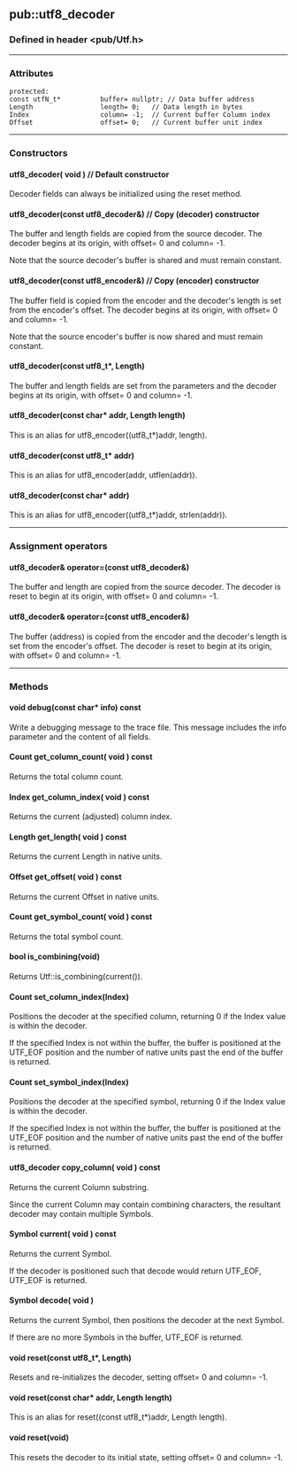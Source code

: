 <!-- -------------------------------------------------------------------------
//
//       Copyright (c) 2024 Frank Eskesen.
//
//       This file is free content, distributed under the MIT license.
//       (See accompanying file LICENSE.MIT or the original contained
//       within https://opensource.org/licenses/MIT)
//
//----------------------------------------------------------------------------
//
// Title-
//       ~/doc/cpp/pub_utf-decoder08.md
//
// Purpose-
//       Utf.h utf8_decoder reference manual
//
// Last change date-
//       2024/09/12
//
-------------------------------------------------------------------------- -->
## <a id="header">pub::utf8_decoder</a>

### Defined in header <pub/Utf.h>

<!-- ===================================================================== -->
---
### <a id="attrib">Attributes</a>

```
protected:
const utfN_t*          buffer= nullptr; // Data buffer address
Length                 length= 0;   // Data length in bytes
Index                  column= -1;  // Current buffer Column index
Offset                 offset= 0;   // Current buffer unit index
```

---
### <a id="constr">Constructors</a>

#### utf8_decoder( void ) // Default constructor
Decoder fields can always be initialized using the reset method.

#### utf8_decoder(const utf8_decoder&) // Copy (decoder) constructor
The buffer and length fields are copied from the source decoder.
The decoder begins at its origin, with offset= 0 and column= -1.

Note that the source decoder's buffer is shared and must remain constant.

#### utf8_decoder(const utf8_encoder&) // Copy (encoder) constructor
The buffer field is copied from the encoder
and the decoder's length is set from the encoder's offset.
The decoder begins at its origin, with offset= 0 and column= -1.

Note that the source encoder's buffer is now shared and must remain constant.

#### utf8_decoder(const utf8_t*, Length)
The buffer and length fields are set from the parameters and
the decoder begins at its origin, with offset= 0 and column= -1.

#### utf8_decoder(const char* addr, Length length)
This is an alias for utf8_encoder((utf8_t*)addr, length).

#### utf8_decoder(const utf8_t* addr)
This is an alias for utf8_encoder(addr, utflen(addr)).

#### utf8_decoder(const char* addr)
This is an alias for utf8_encoder((utf8_t*)addr, strlen(addr)).

---
### <a id="assign">Assignment operators</a>

#### utf8_decoder& operator=(const utf8_decoder&)
The buffer and length are copied from the source decoder.
The decoder is reset to begin at its origin, with offset= 0 and column= -1.

#### utf8_decoder& operator=(const utf8_encoder&)
The buffer (address) is copied from the encoder and
the decoder's length is set from the encoder's offset.
The decoder is reset to begin at its origin, with offset= 0 and column= -1.

---
### <a id="methods">Methods</a>

#### <a id="debugd">void debug(const char* info) const</a>
Write a debugging message to the trace file.
This message includes the info parameter and the content of all fields.

#### <a id="get-cc">Count get_column_count( void ) const</a>
Returns the total column count.

#### <a id="get-ci">Index get_column_index( void ) const</a>
Returns the current (adjusted) column index.

#### <a id="get-ln">Length get_length( void ) const</a>
Returns the current Length in native units.

#### <a id="get-of">Offset get_offset( void ) const</a>
Returns the current Offset in native units.

#### <a id="get-sc">Count get_symbol_count( void ) const</a>
Returns the total symbol count.

#### <a id="iscomb">bool is_combining(void)</a>
Returns Utf::is_combining(current()).

#### <a id="set-ci">Count set_column_index(Index)</a>
Positions the decoder at the specified column, returning 0 if the Index value
is within the decoder.

If the specified Index is not within the buffer,
the buffer is positioned at the UTF_EOF position and
the number of native units past the end of the buffer is returned.

#### <a id="set-si">Count set_symbol_index(Index)</a>
Positions the decoder at the specified symbol, returning 0 if the Index value
is within the decoder.

If the specified Index is not within the buffer,
the buffer is positioned at the UTF_EOF position and
the number of native units past the end of the buffer is returned.

#### <a id="copycc">utf8_decoder copy_column( void ) const</a>
Returns the current Column substring.

Since the current Column may contain combining characters,
the resultant decoder may contain multiple Symbols.

#### <a id="curent">Symbol current( void ) const</a>
Returns the current Symbol.

If the decoder is positioned such that decode would return UTF_EOF,
UTF_EOF is returned.

#### <a id="decode">Symbol decode( void )</a>
Returns the current Symbol, then positions the decoder at the next Symbol.

If there are no more Symbols in the buffer, UTF_EOF is returned.

#### <a id="resets">void reset(const utf8_t*, Length)</a>
Resets and re-initializes the decoder, setting offset= 0 and column= -1.

#### void reset(const char* addr, Length length)</a>
This is an alias for reset((const utf8_t*)addr, Length length).

#### void reset(void)
This resets the decoder to its initial state, setting offset= 0 and column= -1.
